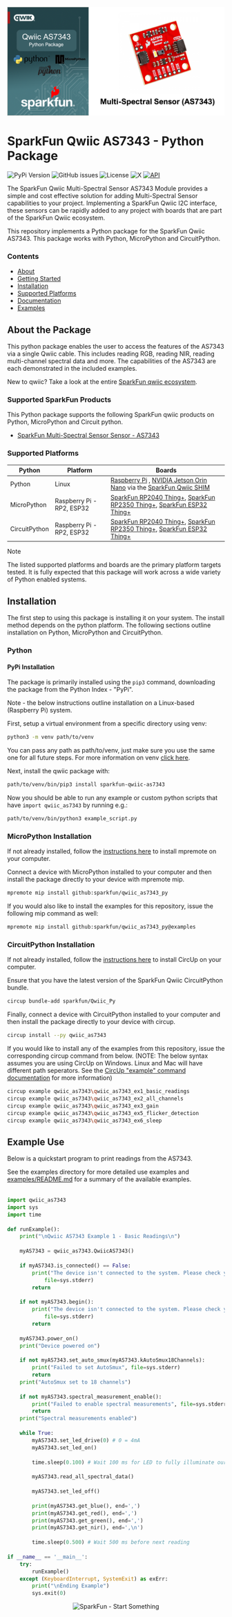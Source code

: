 ![Qwiic AS7343 - Python Package](docs/images/gh-banner.png "qwiic AS7343 Python Package")

# SparkFun Qwiic AS7343 - Python Package

![PyPi Version](https://img.shields.io/pypi/v/sparkfun_qwiic_as7343)
![GitHub issues](https://img.shields.io/github/issues/sparkfun/qwiic_as7343_py)
![License](https://img.shields.io/github/license/sparkfun/Qwiic_AS7343_Py)
![X](https://img.shields.io/twitter/follow/sparkfun)
[![API](https://img.shields.io/badge/API%20Reference-blue)](https://docs.sparkfun.com/qwiic_as7343_py/classqwiic__as7343_1_1_qwiic_a_s7343.html)

The SparkFun Qwiic Multi-Spectral Sensor AS7343 Module provides a simple and cost effective solution for adding Multi-Spectral Sensor capabilities to your project. Implementing a SparkFun Qwiic I2C interface, these sensors can be rapidly added to any project with boards that are part of the SparkFun Qwiic ecosystem.

This repository implements a Python package for the SparkFun Qwiic AS7343. This package works with Python, MicroPython and CircuitPython.

### Contents

* [About](#about-the-package)
* [Getting Started](#getting-started)
* [Installation](#installation)
* [Supported Platforms](#supported-platforms)
* [Documentation](https://docs.sparkfun.com/qwiic_as7343_py/classqwiic__as7343_1_1_qwiic_a_s7343.html)
* [Examples](#examples)

## About the Package

This python package enables the user to access the features of the AS7343 via a single Qwiic cable. This includes reading RGB, reading NIR, reading multi-channel spectral data and more. The capabilities of the AS7343 are each demonstrated in the included examples.

New to qwiic? Take a look at the entire [SparkFun qwiic ecosystem](https://www.sparkfun.com/qwiic).

### Supported SparkFun Products

This Python package supports the following SparkFun qwiic products on Python, MicroPython and Circuit python. 

* [SparkFun Multi-Spectral Sensor Sensor - AS7343](https://www.sparkfun.com/products/TODO)

### Supported Platforms

| Python | Platform | Boards |
|--|--|--|
| Python | Linux | [Raspberry Pi](https://www.sparkfun.com/raspberry-pi-5-8gb.html) , [NVIDIA Jetson Orin Nano](https://www.sparkfun.com/nvidia-jetson-orin-nano-developer-kit.html) via the [SparkFun Qwiic SHIM](https://www.sparkfun.com/sparkfun-qwiic-shim-for-raspberry-pi.html) |
| MicroPython | Raspberry Pi - RP2, ESP32 | [SparkFun RP2040 Thing+](https://www.sparkfun.com/sparkfun-thing-plus-rp2040.html), [SparkFun RP2350 Thing+](https://www.sparkfun.com/sparkfun-thing-plus-rp2350.html), [SparkFun ESP32 Thing+](https://www.sparkfun.com/sparkfun-thing-plus-esp32-wroom-usb-c.html)
|CircuitPython | Raspberry Pi - RP2, ESP32 | [SparkFun RP2040 Thing+](https://www.sparkfun.com/sparkfun-thing-plus-rp2040.html), [SparkFun RP2350 Thing+](https://www.sparkfun.com/sparkfun-thing-plus-rp2350.html), [SparkFun ESP32 Thing+](https://www.sparkfun.com/sparkfun-thing-plus-esp32-wroom-usb-c.html)

> [!NOTE]
> The listed supported platforms and boards are the primary platform targets tested. It is fully expected that this package will work across a wide variety of Python enabled systems. 

## Installation 

The first step to using this package is installing it on your system. The install method depends on the python platform. The following sections outline installation on Python, MicroPython and CircuitPython.

### Python 

#### PyPi Installation

The package is primarily installed using the `pip3` command, downloading the package from the Python Index - "PyPi". 

Note - the below instructions outline installation on a Linux-based (Raspberry Pi) system.

First, setup a virtual environment from a specific directory using venv:
```sh
python3 -m venv path/to/venv
```
You can pass any path as path/to/venv, just make sure you use the same one for all future steps. For more information on venv [click here](https://docs.python.org/3/library/venv.html).

Next, install the qwiic package with:
```sh
path/to/venv/bin/pip3 install sparkfun-qwiic-as7343
```
Now you should be able to run any example or custom python scripts that have `import qwiic_as7343` by running e.g.:
```sh
path/to/venv/bin/python3 example_script.py
```

### MicroPython Installation
If not already installed, follow the [instructions here](https://docs.micropython.org/en/latest/reference/mpremote.html) to install mpremote on your computer.

Connect a device with MicroPython installed to your computer and then install the package directly to your device with mpremote mip.
```sh
mpremote mip install github:sparkfun/qwiic_as7343_py
```

If you would also like to install the examples for this repository, issue the following mip command as well:
```sh
mpremote mip install github:sparkfun/qwiic_as7343_py@examples
```

### CircuitPython Installation
If not already installed, follow the [instructions here](https://docs.circuitpython.org/projects/circup/en/latest/#installation) to install CircUp on your computer.

Ensure that you have the latest version of the SparkFun Qwiic CircuitPython bundle. 
```sh
circup bundle-add sparkfun/Qwiic_Py
```

Finally, connect a device with CircuitPython installed to your computer and then install the package directly to your device with circup.
```sh
circup install --py qwiic_as7343
```

If you would like to install any of the examples from this repository, issue the corresponding circup command from below. (NOTE: The below syntax assumes you are using CircUp on Windows. Linux and Mac will have different path seperators. See the [CircUp "example" command documentation](https://learn.adafruit.com/keep-your-circuitpython-libraries-on-devices-up-to-date-with-circup/example-command) for more information)

```sh
circup example qwiic_as7343\qwiic_as7343_ex1_basic_readings
circup example qwiic_as7343\qwiic_as7343_ex2_all_channels
circup example qwiic_as7343\qwiic_as7343_ex3_gain
circup example qwiic_as7343\qwiic_as7343_ex5_flicker_detection
circup example qwiic_as7343\qwiic_as7343_ex6_sleep
```

Example Use
 ---------------
Below is a quickstart program to print readings from the AS7343.

See the examples directory for more detailed use examples and [examples/README.md](https://github.com/sparkfun/qwiic_as7343_py/blob/main/examples/README.md) for a summary of the available examples.

```python

import qwiic_as7343 
import sys
import time

def runExample():
	print("\nQwiic AS7343 Example 1 - Basic Readings\n")

	myAS7343 = qwiic_as7343.QwiicAS7343()

	if myAS7343.is_connected() == False:
		print("The device isn't connected to the system. Please check your connection", \
			file=sys.stderr)
		return

	if not myAS7343.begin():
		print("The device isn't connected to the system. Please check your connection", \
			file=sys.stderr)
		return
	
	myAS7343.power_on()
	print("Device powered on")

	if not myAS7343.set_auto_smux(myAS7343.kAutoSmux18Channels):
		print("Failed to set AutoSmux", file=sys.stderr)
		return
	print("AutoSmux set to 18 channels")

	if not myAS7343.spectral_measurement_enable():
		print("Failed to enable spectral measurements", file=sys.stderr)
		return
	print("Spectral measurements enabled")

	while True:
		myAS7343.set_led_drive(0) # 0 = 4mA
		myAS7343.set_led_on()

		time.sleep(0.100) # Wait 100 ms for LED to fully illuminate our target
		
		myAS7343.read_all_spectral_data()

		myAS7343.set_led_off()

		print(myAS7343.get_blue(), end=',')
		print(myAS7343.get_red(), end=',')
		print(myAS7343.get_green(), end=',')
		print(myAS7343.get_nir(), end=',\n')

		time.sleep(0.500) # Wait 500 ms before next reading

if __name__ == '__main__':
	try:
		runExample()
	except (KeyboardInterrupt, SystemExit) as exErr:
		print("\nEnding Example")
		sys.exit(0)
```
<p align="center">
<img src="https://cdn.sparkfun.com/assets/custom_pages/3/3/4/dark-logo-red-flame.png" alt="SparkFun - Start Something">
</p>
